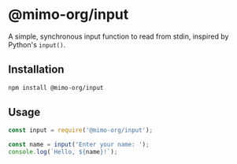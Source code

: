 # @mimo-org/input

A simple, synchronous input function to read from stdin, inspired by Python's `input()`.

## Installation

```bash
npm install @mimo-org/input
```

## Usage

```javascript
const input = require('@mimo-org/input');

const name = input('Enter your name: ');
console.log(`Hello, ${name}!`);
```

